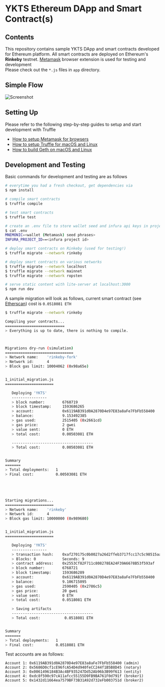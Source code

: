 # YKTS Ethereum DApp and Smart Contract(s)


## Contents

This repository contains sample YKTS DApp and smart contracts developed for Ethereum platform. All smart contracts are deployed on Ethereum's **Rinkeby** testnet. [Metamask](https://metamask.io) browser extension is used for testing and development  
Please check out the `*.js` files in `app` directory.


## Simple Flow

![Screenshot](ykts.png "YKTS-Simple-Flow")


## Setting Up

Please refer to the following step-by-step guides to setup and start development with Truffle  

* [How to setup Metamask for browsers](docs/README-metamask.md)
* [How to setup Truffle for macOS and Linux](docs/README-truffle.md)
* [How to build Geth on macOS and Linux](docs/README-geth.md)


## Development and Testing

Basic commands for development and testing are as follows

```sh
# everytime you had a fresh checkout, get dependencies via
$ npm install

# compile smart contracts
$ truffle compile

# test smart contracts
$ truffle test

# create an .env file to store wallet seed and infura api keys in project root dir
$ cat .env
MNEMONIC=<wallet (Metamask) seed phrases>
INFURA_PROJECT_ID==<infura project id>

# deploy smart contracts on Rinkeby (used for testing!)
$ truffle migrate --network rinkeby

# deploy smart contracts on various networks
$ truffle migrate --network localhost
$ truffle migrate --network mainnet
$ truffle migrate --network ropsten

# serve static content with lite-server at localhost:3000
$ npm run dev
```

A sample migration will look as follows, current smart contract (see [Etherscan](https://rinkeby.etherscan.io/address/0x2553Cf82F711c808278EA24F39A6678B53f593af)) cost is `0.0518081 ETH`

```sh
$ truffle migrate --network rinkeby

Compiling your contracts...
===========================
> Everything is up to date, there is nothing to compile.



Migrations dry-run (simulation)
===============================
> Network name:    'rinkeby-fork'
> Network id:      4
> Block gas limit: 10004062 (0x98a65e)


1_initial_migration.js
======================

   Deploying 'YKTS'
   ----------------
   > block number:        6768719
   > block timestamp:     1593686265
   > account:             0x6119AB391d0A2870D4e97E83a8aFe7FbFb558400
   > balance:             9.153492385
   > gas used:            2515405 (0x2661cd)
   > gas price:           2 gwei
   > value sent:          0 ETH
   > total cost:          0.00503081 ETH

   -------------------------------------
   > Total cost:          0.00503081 ETH


Summary
=======
> Total deployments:   1
> Final cost:          0.00503081 ETH





Starting migrations...
======================
> Network name:    'rinkeby'
> Network id:      4
> Block gas limit: 10000000 (0x989680)


1_initial_migration.js
======================

   Deploying 'YKTS'
   ----------------
   > transaction hash:    0xaf270175c0b0027a26d2ffeb3717fcc17c5c98515aae37e73a26e8cf27acbe0f
   > Blocks: 0            Seconds: 9
   > contract address:    0x2553Cf82F711c808278EA24F39A6678B53f593af
   > block number:        6768721
   > block timestamp:     1593686289
   > account:             0x6119AB391d0A2870D4e97E83a8aFe7FbFb558400
   > balance:             9.106715095
   > gas used:            2590405 (0x2786c5)
   > gas price:           20 gwei
   > value sent:          0 ETH
   > total cost:          0.0518081 ETH

   > Saving artifacts
   -------------------------------------
   > Total cost:           0.0518081 ETH


Summary
=======
> Total deployments:   1
> Final cost:          0.0518081 ETH
```

Test accounts are as follows:

```
Account 1: 0x6119AB391d0A2870D4e97E83a8aFe7FbFb558400 (admin)
Account 2: 0x5686D0cf1cE96fcA54D4d940feCC244f1B5B8D45 (notary)
Account 3: 0x0061496184B3Ac4BF935247Dd52Ab96b3B99f613 (entity)
Account 4: 0xdc8f590c97cA11afcc55155D9FB9BA761F0d791f (broker1)
Account 5: 0x1432d11664ea7579BF73B31A92d732eFb003751d (broker2)
```